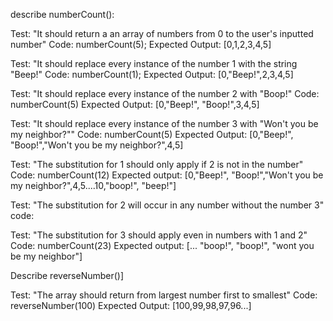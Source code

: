describe numberCount():

Test: "It should return a an array of numbers from 0 to the user's inputted number"
Code: numberCount(5);
Expected Output: [0,1,2,3,4,5]

Test: "It should replace every instance of the number 1 with the string "Beep!"
Code: numberCount(1);
Expected Output: [0,"Beep!",2,3,4,5]

Test: "It should replace every instance of the number 2 with "Boop!"
Code: numberCount(5)
Expected Output: [0,"Beep!", "Boop!",3,4,5]

Test: "It should replace every instance of the number 3 with "Won't you be my neighbor?""
Code: numberCount(5)
Expected Output: [0,"Beep!", "Boop!","Won't you be my neighbor?",4,5]

Test: "The substitution for 1 should only apply if 2 is not in the number"
Code: numberCount(12)
Expected output: [0,"Beep!", "Boop!","Won't you be my neighbor?",4,5....10,"boop!", "beep!"]

Test: "The substitution for 2 will occur in any number without the number 3"
code:

Test: "The substitution for 3 should apply even in numbers with 1 and 2"
Code: numberCount(23)
Expected output: [... "boop!", "boop!", "wont you be my neighbor"]

Describe reverseNumber()]

Test: "The array should return from largest number first to smallest"
Code: reverseNumber(100)
Expected Output: [100,99,98,97,96...]
